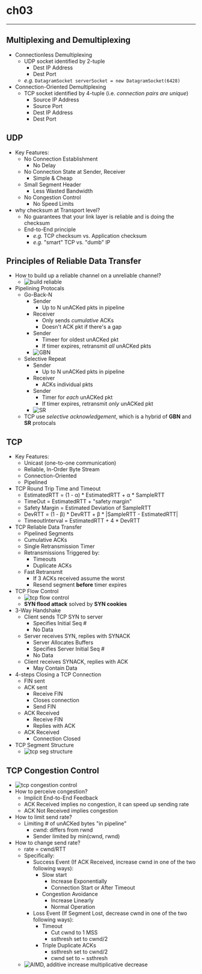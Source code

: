 # ch03
---
## Multiplexing and Demultiplexing
- Connectionless Demultiplexing
  - UDP socket identified by 2-tuple
    - Dest IP Address
    - Dest Port
  - _e.g._ `DatagramSocket serverSocket = new DatagramSocket(6428)`
- Connection-Oriented Demultiplexing
  - TCP socket identified by 4-tuple (i.e. _connection pairs are unique_)
    - Source IP Address
    - Source Port
    - Dest IP Address
    - Dest Port
## UDP
- Key Features:
  - No Connection Establishment
    - No Delay
  - No Connection State at Sender, Receiver
    - Simple & Cheap
  - Small Segment Header
    - Less Wasted Bandwidth
  - No Congestion Control
    - No Speed Limits
- why checksum at Transport level?
  - No guarantees that your link layer is reliable and is doing the checksum
  - End-to-End principle
    - _e.g._ TCP checksum vs. Application checksum
    - _e.g._ "smart" TCP vs. "dumb" IP
## Principles of Reliable Data Transfer
- How to build up a reliable channel on a unreliable channel?
  - ![build reliable](https://github.com/chopchap/computer-networking/blob/main/images/build%20reliable.png?raw=true)
- Pipelining Protocals
  - Go-Back-N
    - Sender
      - Up to N unACKed pkts in pipeline
    - Receiver
      - Only sends _cumulative_ ACKs
      - Doesn't ACK pkt if there's a gap
    - Sender
      - Timeer for oldest unACKed pkt
      - If timer expires, retransmit _all_ unACKed pkts
    - ![GBN](https://github.com/chopchap/computer-networking/blob/main/images/GBN.png?raw=true)
  - Selective Repeat
    - Sender
      - Up to N unACKed pkts in pipeline
    - Receiver
      - ACKs individual pkts
    - Sender
      - Timer for _each_ unACKed pkt
      - If timer expires, retransmit _only_ unACKed pkt
    - ![SR](https://github.com/chopchap/computer-networking/blob/main/images/selective%20repeat.png?raw=true)
  - TCP use _selective acknowledgement_, which is a hybrid of **GBN** and **SR** protocals
## TCP
- Key Features:
  - Unicast (one-to-one communication)
  - Reliable, In-Order Byte Stream
  - Connection-Oriented
  - Pipelined
- TCP Round Trip Time and Timeout
  - EstimatedRTT = (1 - α) * EstimatedRTT + α * SampleRTT
  - TimeOut = EstimatedRTT + "safety margin"
  - Safety Margin = Estimated Deviation of SampleRTT
  - DevRTT = (1 - β) * DevRTT + β * |SampleRTT - EstimatedRTT|
  - TimeoutInterval = EstimatedRTT + 4 * DevRTT
- TCP Reliable Data Transfer
  - Pipelined Segments
  - Cumulative ACKs
  - Single Retransmission Timer
  - Retransmissions Triggered by:
    - Timeouts
    - Duplicate ACKs
  - Fast Retransmit
    - If 3 ACKs received assume the worst
    - Resend segment **before** timer expires
- TCP Flow Control
  - ![tcp flow control](https://github.com/chopchap/computer-networking/blob/main/images/TCP%20flow%20control.png?raw=true)
  - **SYN flood attack** solved by **SYN cookies**
- 3-Way Handshake
  - Client sends TCP SYN to server
    - Specifies Initial Seq #
    - No Data
  - Server receives SYN, replies with SYNACK
    - Server Allocates Buffers
    - Specifies Server Initial Seq #
    - No Data
  - Client receives SYNACK, replies with ACK
    - May Contain Data
- 4-steps Closing a TCP Connection
  - FIN sent
  - ACK sent
    - Receive FIN
    - Closes connection
    - Send FIN
  - ACK Received
    - Receive FIN
    - Replies with ACK
  - ACK Received
    - Connection Closed
- TCP Segment Structure
  - ![tcp seg structure](https://github.com/chopchap/computer-networking/blob/main/images/TCP%20segment%20structure.png?raw=true)
## TCP Congestion Control
- ![tcp congestion control](https://github.com/chopchap/computer-networking/blob/main/images/TCP%20congestion%20control.png?raw=true)
- How to perceive congestion?
  - Implicit End-to-End Feedback
  - ACK Received implies no congestion, it can speed up sending rate
  - ACK Not Received implies congestion
- How to limit send rate?
  - Limiting # of unACKed bytes "in pipeline"
    - cwnd: differs from rwnd
    - Sender limited by min(cwnd, rwnd)
- How to change send rate?
  - rate = cwnd/RTT
  - Specifically:
    - Success Event (If ACK Received, increase cwnd in one of the two following ways):
      - Slow start
        - Increase Exponentially
        - Connection Start or After Timeout
      - Congestion Avoidance
        - Increase Linearly
        - Normal Operation
    - Loss Event (If Segment Lost, decrease cwnd in one of the two following ways):
      - Timeout
        - Cut cwnd to 1 MSS
        - ssthresh set to cwnd/2
      - Triple Duplicate ACKs
        - ssthresh set to cwnd/2
        - cwnd set to ~ ssthresh
  - ![AIMD, additive increase multiplicative decrease](https://github.com/chopchap/computer-networking/blob/main/images/threshold%20and%20cwnd.png?raw=true)
